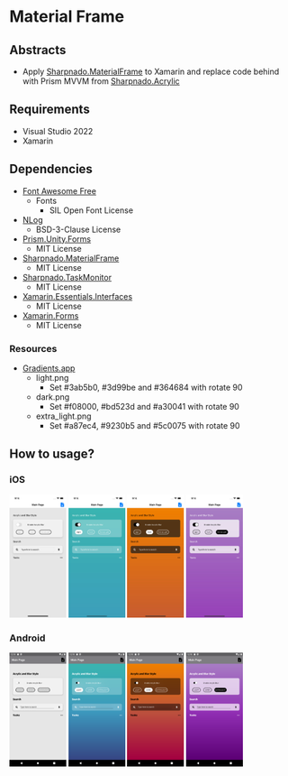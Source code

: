 # Material Frame

## Abstracts

* Apply [Sharpnado.MaterialFrame](https://github.com/roubachof/Sharpnado.MaterialFrame) to Xamarin and replace code behind with Prism MVVM from [Sharpnado.Acrylic](https://github.com/roubachof/Sharpnado.Acrylic)

## Requirements

* Visual Studio 2022
* Xamarin

## Dependencies

* [Font Awesome Free](https://fontawesome.com/)
  * Fonts
    * SIL Open Font License
* [NLog](https://github.com/NLog/NLog)
  * BSD-3-Clause License
* [Prism.Unity.Forms](https://github.com/PrismLibrary/Prism)
  * MIT License
* [Sharpnado.MaterialFrame](https://github.com/roubachof/Sharpnado.MaterialFrame)
  * MIT License
* [Sharpnado.TaskMonitor](https://github.com/roubachof/Sharpnado.TaskMonitor)
  * MIT License
* [Xamarin.Essentials.Interfaces](https://github.com/rdavisau/essential-interfaces)
  * MIT License
* [Xamarin.Forms](https://github.com/xamarin/Xamarin.Forms)
  * MIT License

### Resources

* [Gradients.app](https://gradients.app/en)
  * light.png
    * Set #3ab5b0, #3d99be and #364684 with rotate 90
  * dark.png
    * Set #f08000, #bd523d and #a30041 with rotate 90
  * extra_light.png
    * Set #a87ec4, #9230b5 and #5c0075 with rotate 90
    
## How to usage?

### iOS

<img src="./images/ios-main.png" width="20%" /> <img src="./images/ios-light.png" width="20%" /> <img src="./images/ios-dark.png" width="20%" /> <img src="./images/ios-extralight.png" width="20%" />

### Android

<img src="./images/android-main.png" width="20%" /> <img src="./images/android-light.png" width="20%" /> <img src="./images/android-dark.png" width="20%" /> <img src="./images/android-extralight.png" width="20%" />